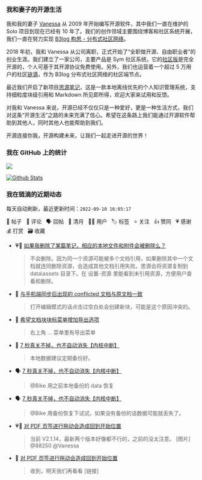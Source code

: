 ### 我和妻子的开源生活

我和我的妻子 [Vanessa](https://github.com/Vanessa219) 从 2009 年开始编写开源软件，其中我们一直在维护的 Solo 项目到现在已经有 10 年了。我们的创作领域主要围绕博客和社区系统开展，我们一直在努力实现 [B3log 构思 - 分布式社区网络](https://ld246.com/article/1546941897596)。

2018 年初，我和 Vanessa 从公司离职，正式开始了“全职做开源、自由职业者”的创业生涯。我们建立了一家公司，主要产品是 Sym 社区系统，它的[社区版](https://github.com/88250/symphony)是完全开源的，个人可基于其开源协议免费使用。另外，我们也运营着一个超过 5 万用户的社区[链滴](https://ld246.com)，作为 B3log 分布式社区网络的社区端节点。

最近我们开启了新项目[思源笔记](https://github.com/siyuan-note/siyuan)，这是一款本地离线优先的个人知识管理系统，支持细粒度块级引用和 Markdown 所见即所得，欢迎大家来试用和反馈。

对我和 Vanessa 来说，开源已经不仅仅只是一种爱好，更是一种生活方式，我们对这条“开源生活”之路的未来充满了信心。希望在这条路上我们能通过开源软件帮助到其他人，同时其他人也能帮助到我们。

开源连接你我，开源构建未来，让我们一起走进开源的世界！

### 我在 GitHub 上的统计

<a title="Hits" target="_blank" href="https://github.com/88250/88250"><img src="https://hits.b3log.org/88250/88250.svg"></a>

[![Github Stats](https://github-readme-stats.vercel.app/api?username=88250&theme=tokyonight&show_icons=true)](https://github.com/88250)

<!--events start -->

### 我在链滴的近期动态

每天自动刷新，最近更新时间：`2022-09-10 16:05:17`

📝 帖子 &nbsp; 💬 评论 &nbsp; 🗣 回帖 &nbsp; 🌙 清月 &nbsp; 👨‍💻 用户 &nbsp; 🏷️ 标签 &nbsp; ⭐️ 关注 &nbsp; 👍 赞同 &nbsp; 💗 感谢 &nbsp; 💰 打赏 &nbsp; 🗃 收藏

* 💗💬 [如果我删除了某篇笔记，相应的本地文件和附件会被删除么？](https://ld246.com/article/1662788279316/comment/1662789401222#comments)

  > 不会删除。因为同一个资源可能被多个文档引用，如果删除其中一个文档就连同删除资源，会造成其他文档引用失败。思源会将资源复制到 data\assets 目录下。在 设置-资源 里能看到未引用资源，方便用户查看和删除。
* 💬 [与手机端同步后出现的 conflicted 文档与原文档一致](https://ld246.com/article/1662776099555/comment/1662785146064#comments)

  > 打开编辑模式的话点击过空白处会创建新块，可能是这个原因冲突的。
* 💬 [希望文档块块标菜单增加导出选项](https://ld246.com/article/1662782850370/comment/1662785068669#comments)

  > 右上角 ... 菜单里有导出菜单
* 💬 [7 秒真关不掉，也不自动消失【内核中断】](https://ld246.com/article/1662394999736/comment/1662785010989#comments)

  > 本地数据建议定期备份好。
* 🗣 [7 秒真关不掉，也不自动消失【内核中断】](https://ld246.com/article/1662394999736/comment/1662554339972#comments)

  > @Bike 用之前本地备份的 data 恢复
* 🗣 [7 秒真关不掉，也不自动消失【内核中断】](https://ld246.com/article/1662394999736/comment/1662554339972#comments)

  > @Bike 用备份恢复下试试，如果没有备份的话数据可能就丢失了。
* 💗💬 [对 PDF 页签进行拖动会造成回到开始位置](https://ld246.com/article/1660283484105/comment/1662731976359#comments)

  > 当前 V2.1.14，最新两个版本好像都不行的，之前的没太注意。 [图片] @88250 @Vanessa
* 💬 [对 PDF 页签进行拖动会造成回到开始位置](https://ld246.com/article/1660283484105/comment/1662732046135#comments)

  > 收到，明天我们再看看 [链接]


<!--events end -->
